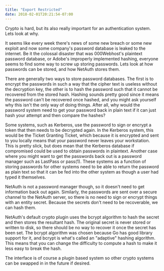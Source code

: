 ```yaml
---
title: "Export Restricted"
date: 2018-02-01T20:21:54-07:00
---
```


Crypto is hard, but its also really important for an authentication
system.  Lets look at why.

It seems like every week there's news of some new breach or some new
exploit and now some company's password database is leaked to the
internet.  Be it the colossal disaster that was 000Webhost's plaintext
password database, or Adobe's improperly implemented hashing, everyone
seems to find some way to screw up storing passwords.  Lets look at
how passwords can be stored, and how NetAuth stores them.

There are generally two ways to store password databases.  The first
is to encrypt the passwords in such a way that the cipher text is
useless without the decryption key, the other is to hash the password
such that it cannot be recovered from the stored hash.  Hashing sounds
pretty good since it means the password can't be recovered once
hashed, and you might ask yourself why this isn't the only way of
doing things.  After all, why would the password system need to get
your password back in plain text if it can just hash your attempt and
then compare the hashes?

Some systems, such as Kerberos, use the password to sign or encrypt a
token that then needs to be decrypted again.  In the Kerberos system,
this would be the Ticket Granting Ticket, which because it is
encrypted and sent to you locally means that your password never
leaves your workstation.  This is pretty slick, but does mean that the
Kerberos database if compromised could be used to obtain passwords in
plaintext.  Another case where you might want to get the passwords
back out is a password manager such as LastPass or pass(1).  These
systems as a function of storing passwords for other systems need to
be able to return the password as plain text so that it can be fed
into the other system as though a user had typed it themselves.

NetAuth is not a password manager though, so it doesn't need to get
information back out again.  Similarly, the passwords are sent over a
secure channel to the NetAuth server, so there is no need to sign or
encrypt things with an entity secret.  Because the secrets don't need
to be recoverable, we can hash them.

NetAuth's default crypto plugin uses the bcrypt algorithm to hash the
secret and then stores the resultant hash.  The original secret is
never stored or written to disk, so there should be no way to recover
it once the secret has been set.  The bcrypt algorithm was chosen
because Go has good library support for it, and bcrypt is what's
called an "adaptive" hashing algorithm.  This means that you can
change the difficulty to compute a hash to make it less easy to break
the hash.

The interface is of course a plugin based system so other crypto
systems can be swapped in in the future if desired.
